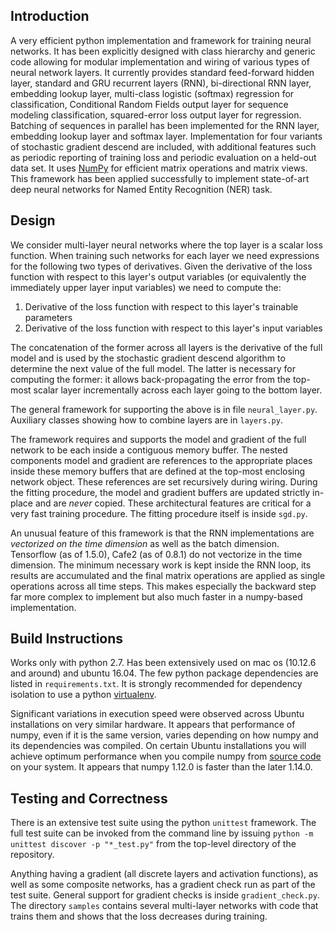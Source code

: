 ## Introduction

A very efficient python implementation and framework for training neural networks. It has been explicitly designed with class hierarchy and generic code allowing for modular implementation and wiring of various types of neural network layers. It currently provides standard feed-forward hidden layer, standard and GRU recurrent layers (RNN), bi-directional RNN layer, embedding lookup layer, multi-class logistic (softmax) regression for classification, Conditional Random Fields output layer for sequence modeling classification, squared-error loss output layer for regression. Batching of sequences in parallel has been implemented for the RNN layer, embedding lookup layer and softmax layer. Implementation for four variants of stochastic gradient descend are included, with additional features such as periodic reporting of training loss and periodic evaluation on a held-out data set. It uses [NumPy](http://www.numpy.org/) for efficient matrix operations and matrix views. This framework has been applied successfully to implement state-of-art deep neural networks for Named Entity Recognition (NER) task.


## Design

We consider multi-layer neural networks where the top layer is a scalar loss function. When training such networks for each layer we need expressions for the following two types of derivatives. Given the derivative of the loss function with respect to this layer's output variables (or equivalently the immediately upper layer input variables) we need to compute the:

1. Derivative of the loss function with respect to this layer's trainable parameters
2. Derivative of the loss function with respect to this layer's input variables 

The concatenation of the former across all layers is the derivative of the full model and is used by the stochastic gradient descend algorithm to determine the next value of the full model. The latter is necessary for computing the former: it allows back-propagating the error from the top-most scalar layer incrementally across each layer going to the bottom layer. 

The general framework for supporting the above is in file `neural_layer.py`. Auxiliary classes showing how to combine layers are in `layers.py`.

The framework requires and supports the model and gradient of the full network to be each inside a contiguous memory buffer. The nested components model and gradient are references to the appropriate places inside these memory buffers that are defined at the top-most enclosing network object. These references are set recursively during wiring. During the fitting procedure, the model and gradient buffers are updated strictly in-place and are *never* copied. These architectural features are critical for a very fast training procedure. The fitting procedure itself is inside `sgd.py`.

An unusual feature of this framework is that the RNN implementations are *vectorized on the time dimension* as well as the batch dimension. Tensorflow (as of 1.5.0), Cafe2 (as of 0.8.1) do not vectorize in the time dimension. The minimum necessary work is kept inside the RNN loop, its results are accumulated and the final matrix operations are applied as single operations across all time steps. This makes especially the backward step far more complex to implement but also much faster in a numpy-based implementation.

## Build Instructions

Works only with python 2.7. Has been extensively used on mac os (10.12.6 and around) and ubuntu 16.04. The few python package dependencies are listed in `requirements.txt`. It is strongly recommended for dependency isolation to use a python [virtualenv](https://virtualenv.pypa.io/en/stable/).

Significant variations in execution speed were observed across  Ubuntu installations on very similar hardware. It appears that performance of numpy, even if it is the same version, varies depending on how numpy and its dependencies was compiled. On certain Ubuntu installations you will achieve optimum performance when you compile numpy from [source code](https://github.com/numpy/numpy) on your system. It appears that numpy 1.12.0 is faster than the later 1.14.0.

## Testing and Correctness

There is an extensive test suite using the python `unittest` framework. The full test suite can be invoked from the command line by issuing `python -m unittest discover -p "*_test.py"` from the top-level directory of the repository.

Anything having a gradient (all discrete layers and activation functions), as well as some composite networks, has a gradient check run as part of the test suite. General support for gradient checks is inside `gradient_check.py`. The directory `samples` contains several multi-layer networks with code that trains them and shows that the loss decreases during training.

